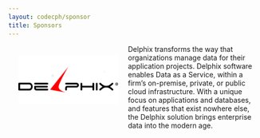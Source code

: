 ```yaml
---
layout: codecph/sponsor
title: Sponsors
---
```

<div style="width:200px;float:left;padding:20px">
  <div style="height:200px;position:relative;">
    <a href="http://www.delphix.com" target="_blank"><img style="position: absolute; top: 0;width:200px" src="/sponsors/logos/delphix_4x2.png" /></a>
  </div>
  <div style="height:40px;text-align:center;font-size:82%;"><br/></div>
</div>


Delphix transforms the way that organizations manage data for their application projects. Delphix software enables Data as a Service, within a firm’s on-premise, private, or public cloud infrastructure. With a unique focus on applications and databases, and features that exist nowhere else, the Delphix solution brings enterprise data into the modern age.
